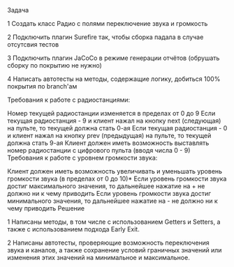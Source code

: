 Задача

1 Создать класс Радио с полями переключение звука и громкость

2 Подключить плагин Surefire так, чтобы сборка падала в случае отсутсвия тестов

3 Подключить плагин JaCoCo в режиме генерации отчётов (обрушать сборку по покрытию не нужно)

4 Написать автотесты на методы, содержащие логику, добиться 100% покрытия по branch'ам

Требования к работе с радиостанциями:

Номер текущей радиостанции изменяется в пределах от 0 до 9
Если текущая радиостанция - 9 и клиент нажал на кнопку next (следующая) на пульте, то текущей должна стать 0-ая
Если текущая радиостанция - 0 и клиент нажал на кнопку prev (предыдущая) на пульте, то текущей должна стать 9-ая
Клиент должен иметь возможность выставлять номер радиостанции с цифрового пульта (вводя числа 0 - 9)
Требования к работе с уровнем громкости звука:

Клиент должен иметь возможность увеличивать и уменьшать уровень громкости звука (в пределах от 0 до 10)*
Если уровень громкости звука достиг максимального значения, то дальнейшее нажатие на + не должно ни к чему приводить
Если уровень громкости звука достиг минимального значения, то дальнейшее нажатие на - не должно ни к чему приводить
Решение

1 Написаны методы, в том числе с использованием Getters и Setters, а также c использованием подхода Early Exit.

2 Написаны автотесты, проверяющие возможность переключения звука и каналов, а также сохранение условий граничных значений или изменения этих значений на минимальное и максимальное.